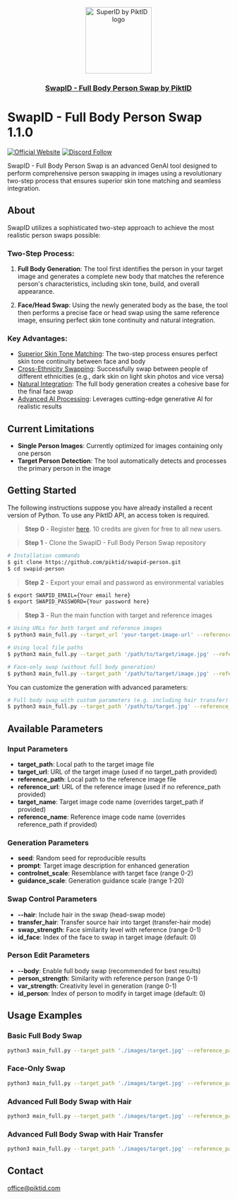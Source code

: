 <p align="center">
  <img src="https://studio.piktid.com/logo.svg" alt="SuperID by PiktID logo" width="150">
  </br>
  <h3 align="center"><a href="[https://studio.piktid.com](https://studio.piktid.com)">SwapID - Full Body Person Swap by PiktID</a></h3>
</p>


# SwapID - Full Body Person Swap 1.1.0
[![Official Website](https://img.shields.io/badge/Official%20Website-piktid.com-blue?style=flat&logo=world&logoColor=white)](https://piktid.com)
[![Discord Follow](https://dcbadge.vercel.app/api/server/FJU39e9Z4P?style=flat)](https://discord.com/invite/FJU39e9Z4P)

SwapID - Full Body Person Swap is an advanced GenAI tool designed to perform comprehensive person swapping in images using a revolutionary two-step process that ensures superior skin tone matching and seamless integration.

## About
SwapID utilizes a sophisticated two-step approach to achieve the most realistic person swaps possible:

### Two-Step Process:
1. **Full Body Generation**: The tool first identifies the person in your target image and generates a complete new body that matches the reference person's characteristics, including skin tone, build, and overall appearance.

2. **Face/Head Swap**: Using the newly generated body as the base, the tool then performs a precise face or head swap using the same reference image, ensuring perfect skin tone continuity and natural integration.

### Key Advantages:
- <ins>Superior Skin Tone Matching</ins>: The two-step process ensures perfect skin tone continuity between face and body
- <ins>Cross-Ethnicity Swapping</ins>: Successfully swap between people of different ethnicities (e.g., dark skin on light skin photos and vice versa)
- <ins>Natural Integration</ins>: The full body generation creates a cohesive base for the final face swap
- <ins>Advanced AI Processing</ins>: Leverages cutting-edge generative AI for realistic results

## Current Limitations
- **Single Person Images**: Currently optimized for images containing only one person
- **Target Person Detection**: The tool automatically detects and processes the primary person in the image

## Getting Started

The following instructions suppose you have already installed a recent version of Python. To use any PiktID API, an access token is required.

> **Step 0** - Register <a href="https://studio.piktid.com">here</a>. 10 credits are given for free to all new users.

> **Step 1** - Clone the SwapID - Full Body Person Swap repository
```bash
# Installation commands
$ git clone https://github.com/piktid/swapid-person.git
$ cd swapid-person
```

> **Step 2** - Export your email and password as environmental variables
```bash
$ export SWAPID_EMAIL={Your email here}
$ export SWAPID_PASSWORD={Your password here}
```

> **Step 3** - Run the main function with target and reference images
```bash
# Using URLs for both target and reference images
$ python3 main_full.py --target_url 'your-target-image-url' --reference_url 'your-reference-image-url' --body

# Using local file paths
$ python3 main_full.py --target_path '/path/to/target/image.jpg' --reference_path '/path/to/reference/image.jpg' --body

# Face-only swap (without full body generation)
$ python3 main_full.py --target_path '/path/to/target/image.jpg' --reference_path '/path/to/reference/image.jpg'
```

You can customize the generation with advanced parameters:

```bash
# Full body swap with custom parameters (e.g. including hair transfer)
$ python3 main_full.py --target_path '/path/to/target.jpg' --reference_path '/path/to/reference.jpg' --body --hair --transfer_hair --seed 12345 --swap_strength 0.55 --person_strength 0.9
```

## Available Parameters

### Input Parameters
- **target_path**: Local path to the target image file
- **target_url**: URL of the target image (used if no target_path provided)
- **reference_path**: Local path to the reference image file  
- **reference_url**: URL of the reference image (used if no reference_path provided)
- **target_name**: Target image code name (overrides target_path if provided)
- **reference_name**: Reference image code name (overrides reference_path if provided)

### Generation Parameters
- **seed**: Random seed for reproducible results
- **prompt**: Target image description for enhanced generation
- **controlnet_scale**: Resemblance with target face (range 0-2)
- **guidance_scale**: Generation guidance scale (range 1-20)

### Swap Control Parameters
- **--hair**: Include hair in the swap (head-swap mode)
- **transfer_hair**: Transfer source hair into target (transfer-hair mode)
- **swap_strength**: Face similarity level with reference (range 0-1)
- **id_face**: Index of the face to swap in target image (default: 0)

### Person Edit Parameters
- **--body**: Enable full body swap (recommended for best results)
- **person_strength**: Similarity with reference person (range 0-1)
- **var_strength**: Creativity level in generation (range 0-1)
- **id_person**: Index of person to modify in target image (default: 0)

## Usage Examples

### Basic Full Body Swap
```bash
python3 main_full.py --target_path './images/target.jpg' --reference_path './images/reference.jpg' --body
```

### Face-Only Swap
```bash
python3 main_full.py --target_path './images/target.jpg' --reference_path './images/reference.jpg'
```

### Advanced Full Body Swap with Hair
```bash
python3 main_full.py --target_path './images/target.jpg' --reference_path './images/reference.jpg' --body --hair --swap_strength 0.55 --person_strength 0.9 --controlnet_scale 0.1
```

### Advanced Full Body Swap with Hair Transfer
```bash
python3 main_full.py --target_path './images/target.jpg' --reference_path './images/reference.jpg' --body --hair --transfer_hair --swap_strength 0.55 --person_strength 0.9 --controlnet_scale 0.1
```

## Contact
office@piktid.com
